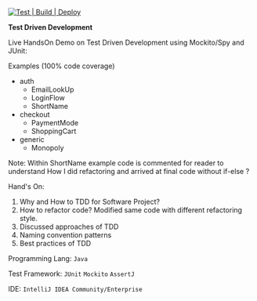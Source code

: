 [![Test | Build | Deploy](https://github.com/nitiwari-dev/engineering-lessons/actions/workflows/build-ci.yml/badge.svg)](https://github.com/nitiwari-dev/engineering-lessons/actions/workflows/build-ci.yml)

**Test Driven Development**

Live HandsOn Demo on Test Driven Development using Mockito/Spy and JUnit:

Examples (100% code coverage)
- auth
  - EmailLookUp
  - LoginFlow
  - ShortName
- checkout
  - PaymentMode
  - ShoppingCart
- generic
  - Monopoly

Note: Within ShortName example code is commented for reader to understand How I did refactoring and arrived at final code without if-else ?

Hand's On: 
1. Why and How to TDD for Software Project?
2. How to refactor code? Modified same code with different refactoring style.
3. Discussed approaches of TDD
4. Naming convention patterns
5. Best practices of TDD


Programming Lang:
`Java`

Test Framework:
`JUnit`
`Mockito`
`AssertJ`

IDE:
`IntelliJ IDEA Community/Enterprise`






